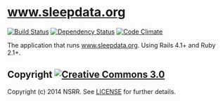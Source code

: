 www.sleepdata.org
=================

[![Build Status](https://travis-ci.org/nsrr/www.sleepdata.org.svg?branch=master)](https://travis-ci.org/nsrr/www.sleepdata.org)
[![Dependency Status](https://gemnasium.com/nsrr/www.sleepdata.org.svg)](https://gemnasium.com/nsrr/www.sleepdata.org)
[![Code Climate](https://codeclimate.com/github/nsrr/www.sleepdata.org.png)](https://codeclimate.com/github/nsrr/www.sleepdata.org)

The application that runs www.sleepdata.org. Using Rails 4.1+ and Ruby 2.1+.

## Copyright [![Creative Commons 3.0](http://i.creativecommons.org/l/by-nc-sa/3.0/80x15.png)](http://creativecommons.org/licenses/by-nc-sa/3.0)

Copyright (c) 2014 NSRR. See [LICENSE](https://github.com/nsrr/www.sleepdata.org/blob/master/LICENSE) for further details.
